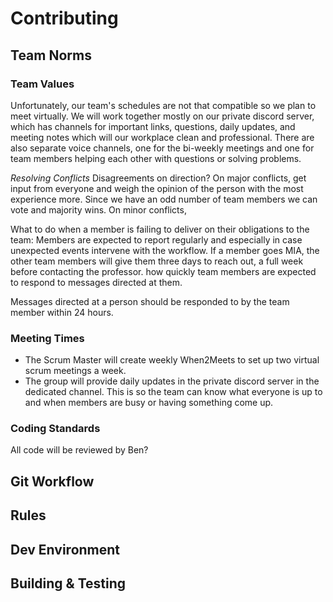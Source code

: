 # Contributing

## Team Norms
### Team Values
Unfortunately, our team's schedules are not that compatible so we plan to meet virtually. We will work together mostly on our private discord server, which has channels for important links, questions, daily updates, and meeting notes which will our workplace clean and professional. There are also separate voice channels, one for the bi-weekly meetings and one for team members helping each other with questions or solving problems.

_Resolving Conflicts_
Disagreements on direction? On major conflicts, get input from everyone and weigh the opinion of the person with the most experience more. Since we have an odd number of team members we can vote and majority wins. On minor conflicts, 

What to do when a member is failing to deliver on their obligations to the team: Members are expected to report regularly and especially in case unexpected events intervene with the workflow. If a member goes MIA, the other team members will give them three days to reach out, a full week before contacting the professor.
how quickly team members are expected to respond to messages directed at them.

Messages directed at a person should be responded to by the team member within 24 hours.

### Meeting Times
- The Scrum Master will create weekly When2Meets to set up two virtual scrum meetings a week.
- The group will provide daily updates in the private discord server in the dedicated channel. This is so the team can know what everyone is up to and when members are busy or having something come up.

### Coding Standards
All code will be reviewed by Ben?

## Git Workflow



## Rules



## Dev Environment



## Building & Testing



